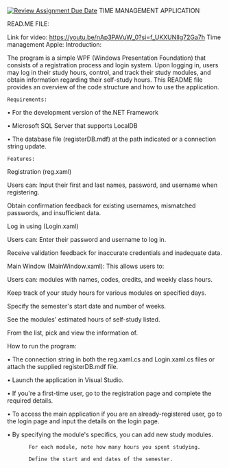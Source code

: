 [![Review Assignment Due Date](https://classroom.github.com/assets/deadline-readme-button-24ddc0f5d75046c5622901739e7c5dd533143b0c8e959d652212380cedb1ea36.svg)](https://classroom.github.com/a/ZBv8Gjle)
TIME MANAGEMENT APPLICATION

READ.ME FILE:

Link for video:  https://youtu.be/nAp3PAVuW_0?si=f_UKXUNIlg72Ga7h
Time management Apple:
Introduction:

The program is a simple WPF (Windows Presentation Foundation) that consists of a registration process and login system. Upon logging in, users may log in their study hours, control, and track their study modules, and obtain information regarding their self-study hours. This README file provides an overview of the code structure and how to use the application.

    Requirements:

•	For the development version of the.NET Framework

•	Microsoft SQL Server that supports LocalDB

•	The database file (registerDB.mdf) at the path indicated or a connection string update.

    Features:

Registration (reg.xaml)

Users can: Input their first and last names, password, and username when registering.

Obtain confirmation feedback for existing usernames, mismatched passwords, and insufficient data.

Log in using (Login.xaml)

Users can: Enter their password and username to log in.

Receive validation feedback for inaccurate credentials and inadequate data.

Main Window (MainWindow.xaml): This allows users to:

Users can: modules with names, codes, credits, and weekly class hours.

Keep track of your study hours for various modules on specified days.

Specify the semester's start date and number of weeks.

See the modules' estimated hours of self-study listed.

From the list, pick and view the information of.

How to run the program:

•	The connection string in both the reg.xaml.cs and Login.xaml.cs files or attach the supplied registerDB.mdf file.

•	Launch the application in   Visual Studio.

•	If you're a first-time user, go to the registration page and complete the required details.

•	To access the main application if you are an already-registered user, go to the login page and input the details on the login page.

  

•	By specifying the module's specifics, you can add new study modules.

           For each module, note how many hours you spent studying.

           Define the start and end dates of the semester.





